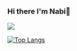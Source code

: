 ### Hi there I'm Nabi👋

<img src="https://github-readme-stats.vercel.app/api?username=nebinebili&show_icons=true&theme=chartreuse-dark"/>

[![Top Langs](https://github-readme-stats.vercel.app/api/top-langs/?username=nebinebili&layout=compact)](https://github.com/anuraghazra/github-readme-stats)

